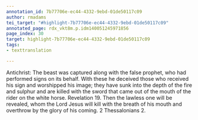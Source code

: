 ```yaml
---
annotation_id: 7b77706e-ec44-4332-9ebd-01de50117c09
author: rmadams
tei_target: "#highlight-7b77706e-ec44-4332-9ebd-01de50117c09"
annotated_page: rdx_vkt8m.p.idm140051245971856
page_index: 30
target: highlight-7b77706e-ec44-4332-9ebd-01de50117c09
tags:
- texttranslation

---
```

Antichrist: The beast was captured along with the false prophet, who had performed signs on its behalf. With these he deceived those who received his sign and worshipped his image; they have sunk into the depth of the fire and sulphur and are killed with the sword that came out of the mouth of the rider on the white horse. Revelation 19. Then the lawless one will be revealed, whom the Lord Jesus will kill with the breath of his mouth and overthrow by the glory of his coming. 2 Thessalonians 2.